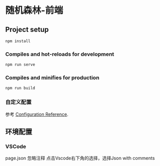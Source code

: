 # 随机森林-前端

## Project setup

```bash
npm install
```

### Compiles and hot-reloads for development

```bash
npm run serve
```

### Compiles and minifies for production

```bash
npm run build
```

### 自定义配置

参考 [Configuration Reference](https://cli.vuejs.org/config/).

## 环境配置

### VSCode

page.json 忽略注释
点击Vscode右下角的选择，选择Json with comments
